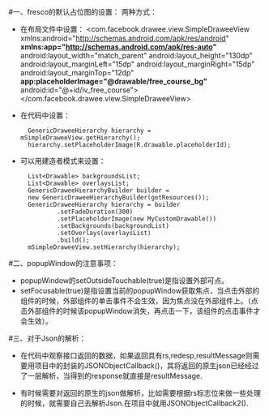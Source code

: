 #一、fresco的默认占位图的设置：
两种方式：

- 在布局文件中设置：	<com.facebook.drawee.view.SimpleDraweeView  			xmlns:android="http://schemas.android.com/apk/res/android"	
	    **xmlns:app="http://schemas.android.com/apk/res-auto"**
	    android:layout_width="match_parent"
	    android:layout_height="130dp"
	    android:layout_marginLeft="15dp"
	    android:layout_marginRight="15dp"
	    android:layout_marginTop="12dp"
	    **app:placeholderImage="@drawable/free_course_bg"**
	    android:id="@+id/iv_free_course">
	</com.facebook.drawee.view.SimpleDraweeView>

- 在代码中设置：
 
		GenericDraweeHierarchy hierarchy = mSimpleDraweeView.getHierarchy();
		hierarchy.setPlaceholderImage(R.drawable.placeholderId);
- 可以用建造者模式来设置：
 
		List<Drawable> backgroundsList;
		List<Drawable> overlaysList;
		GenericDraweeHierarchyBuilder builder =
    	new GenericDraweeHierarchyBuilder(getResources());
		GenericDraweeHierarchy hierarchy = builder
    			.setFadeDuration(300)
    			.setPlaceholderImage(new MyCustomDrawable())
    			.setBackgrounds(backgroundList)
    			.setOverlays(overlaysList)
   				.build();
		mSimpleDraweeView.setHierarchy(hierarchy);

#二、popupWindow的注意事项：
- popupWindow的setOutsideTouchable(true)是指设置外部可点。
- setFocusable(true)是指设置当前的popupWindow获取焦点，当点击外部的组件的时候，外部组件的单击事件不会生效，因为焦点没在外部组件上。（点击外部组件的时候该popupWindow消失，再点击一下，该组件的点击事件才会生效）。

#三、对于Json的解析：
- 在代码中观察接口返回的数据，如果返回具有rs,redesp,resultMessage则需要用项目中的封装的JSONObjectCallback()，其将返回的原生json已经经过了一层解析，当得到的response就直接是resultMessage.

- 有时候需要对返回的原生的json做解析，比如需要根据rs标志位来做一些处理的时候，就需要自己去解析Json.在项目中就用JSONObjectCallback2().

